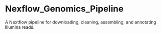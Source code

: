 # Nexflow_Genomics_Pipeline
A Nextflow pipeline for downloading, cleaning, assembling, and annotating Illumina reads.
